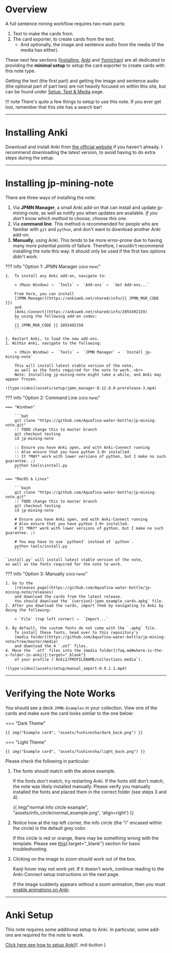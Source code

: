 
# Overview

A full sentence mining workflow requires two main parts:

1. Text to make the cards from.
1. The card exporter, to create cards from the text.
    * And optionally, the image and sentence audio from the media (if the media has either).

These next few sections
([Installing](setup.md), [Anki](setupanki.md) and [Yomichan](setupyomichan.md))
are all dedicated to providing the
<span class="text-yellow">**minimal setup**</span>
to setup the card exporter to create cards with this note type.

Getting the text (the first part)
and getting the image and sentence audio (the optional part of part two)
are not heavily focused on within this site,
but can be found under [Setup: Text & Media](setuptextmedia.md)
page.


!!! note
    There's quite a few things to setup to use this note.
    If you ever get lost, remember that this site has a search bar!

---

# Installing Anki

Download and install Anki from [the official website](https://apps.ankiweb.net/) if you haven't already.
I recommend downloading the latest version, to avoid having to do extra steps during the setup.

---

# Installing jp-mining-note
There are three ways of installing the note:

1. Via **JPMN Manager**, a small Anki add-on that can install and update jp-mining-note,
    as well as notify you when updates are available.
    *If you don't know which method to choose, choose this one*.
2. Via **command line**.
    This method is recommended for people who are familiar with `git` and `python`,
    and don't want to download another Anki add-on.
3. **Manually**, using Anki.
    This tends to be more error-prone due to having many more potential points of failure.
    Therefore, I wouldn't recommend installing the note this way.
    It should only be used if the first two options didn't work.


??? info "Option 1: JPMN Manager <small>(click here)</small>"

    1.  To install any Anki add-on, navigate to:

        > (Main Window) →  `Tools` →  `Add-ons` →  `Get Add-ons...`

        From here, you can install
        [JPMN Manager](https://ankiweb.net/shared/info/{{ JPMN_MGR_CODE }})
        and
        [Anki-Connect](https://ankiweb.net/shared/info/2055492159)
        by using the following add-on codes:
        ```
        {{ JPMN_MGR_CODE }} 2055492159
        ```

    1. Restart Anki, to load the new add-ons.
    1. Within Anki, navigate to the following:

        > (Main Window) →  `Tools` →  `JPMN Manager` →  `Install jp-mining-note`

        This will install latest stable version of the note,
        as well as the fonts required for the note to work. <br>
        Note: Installing jp-mining-note might take a while, and Anki may appear frozen.

    ![type:video](assets/setup/jpmn_manager-0.12.0.0-prerelease-3.mp4)

??? info "Option 2: Command Line <small>(click here)</small>"

    === "Windows"

        ```bat
        git clone "https://github.com/Aquafina-water-bottle/jp-mining-note.git"
        :: TODO change this to master branch
        git checkout testing
        cd jp-mining-note

        :: Ensure you have Anki open, and with Anki-Connect running
        :: Also ensure that you have python 3.9+ installed.
        :: It *MAY* work with lower versions of python, but I make no such guarantee. ;)
        python tools\install.py
        ```

    === "MacOS & Linux"

        ```bash
        git clone "https://github.com/Aquafina-water-bottle/jp-mining-note.git"
        :: TODO change this to master branch
        git checkout testing
        cd jp-mining-note

        # Ensure you have Anki open, and with Anki-Connect running
        # Also ensure that you have python 3.9+ installed.
        # It *MAY* work with lower versions of python, but I make no such guarantee. ;)

        # You may have to use `python3` instead of `python`.
        python tools/install.py
        ```

    `install.py` will install latest stable version of the note,
    as well as the fonts required for the note to work.

??? info "Option 3: Manually <small>(click here)</small>"


    1. Go to the
        [releases page](https://github.com/Aquafina-water-bottle/jp-mining-note/releases)
        and download the cards from the latest release.
        You should download the `{version}-jpmn_example_cards.apkg` file.
    2. After you download the cards, import them by navigating to Anki by doing the following:

        > `File` (top left corner) →  `Import...`

    3. By default, the custom fonts do not come with the `.apkg` file.
        To install these fonts, head over to this repository's
        [media folder](https://github.com/Aquafina-water-bottle/jp-mining-note/tree/master/media)
        and download the 4 `.otf` files.
    4. Move the `.otf` files into the [media folder](faq.md#where-is-the-x-folder-in-anki){:target="_blank"}
        of your profile (`Anki2/PROFILENAME/collections.media`).

    ![type:video](assets/setup/manual_import-0.9.1.1.mp4)


---


# Verifying the Note Works
You should see a deck `JPMN-Examples` in your collection.
View one of the cards and make sure the card looks similar to the one below:

=== "Dark Theme"

    {{ img("Example card", "assets/fushinnsha/dark_back.png") }}

=== "Light Theme"

    {{ img("Example card", "assets/fushinnsha/light_back.png") }}

Please check the following in particular:

1. The fonts should match with the above example.

    If the fonts don't match, try restarting Anki.
    If the fonts still don't match, the note was likely installed manually.
    Please verify you manually installed the fonts and placed them in the correct folder
    (see steps 3 and 4).

    {{ img("normal info circle example", "assets/info_circle/normal_example.png", 'align=right') }}

1. Notice how at the top left corner, the info circle (the "i" encased within the circle)
    is the default grey color.

    If this circle is red or orange, there may be something wrong with the template.
    Please see [this](faq.md#errors-warnings){:target="_blank"} section for basic troubleshooting.

1. Clicking on the image to zoom should work out of the box.

    Kanji hover may not work yet. If it doesn't work,
    continue reading to the Anki-Connect setup instructions on the next page.

    If the image suddenly appears without a zoom animation,
    then you must [enable animations on Anki](setupanki.md#enable-animations).


---

# Anki Setup

This note requires some additional setup to Anki.
In particular, some add-ons are required for the note to work.

[Click here see how to setup Anki!](setupanki.md){ .md-button }

